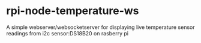 # rpi-node-temperature-ws
A simple webserver/websocketserver for displaying live temperature sensor readings from i2c sensor:DS18B20 on rasberry pi
